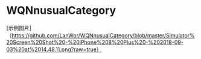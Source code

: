 # WQNnusualCategory
[示例图片]（https://github.com/LanWor/WQNnusualCategory/blob/master/Simulator%20Screen%20Shot%20-%20iPhone%208%20Plus%20-%202018-09-03%20at%2014.48.11.png?raw=true）
